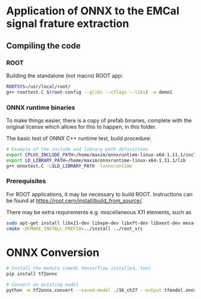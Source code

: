 # Application of ONNX to the EMCal signal frature extraction


## Compiling the code

### ROOT

Building the standalone (not macro) ROOT app:

```bash
ROOTSYS=/usr/local/root/
g++ roottest.C $(root-config --glibs --cflags --libs) -o demo1

```

### ONNX runtime binaries

To make things easier, there is a copy of prefab binaries,
complete with the original license which allows for this to happen,
in this folder.


The basic test of ONNX C++ runtime test, build procedure:

```bash
# Example of the include and library path definitions
export CPLUS_INCLUDE_PATH=/home/maxim/onnxruntime-linux-x64-1.11.1/include/
export LD_LIBRARY_PATH=/home/maxim/onnxruntime-linux-x64-1.11.1/lib
g++ onnxtest.C -L$LD_LIBRARY_PATH -lonnxruntime
```

### Prerequisites
For ROOT applications, it may be necessary to build ROOT.
Instructions can be found at https://root.cern/install/build_from_source/.

There may be extra requirements e.g. miscellaneous X11 elements, such as

```bash
sudo apt-get install libx11-dev libxpm-dev libxft-dev libxext-dev mesa-common-dev
cmake -DCMAKE_INSTALL_PREFIX=../install ../root_src
```

# ONNX Conversion

```bash
# Install the module (needs tensorflow installed, too)
pip install tf2onnx

# Convert an existing model
python -m tf2onnx.convert --saved-model ./16_ch27 --output tfmodel.onnx
```
